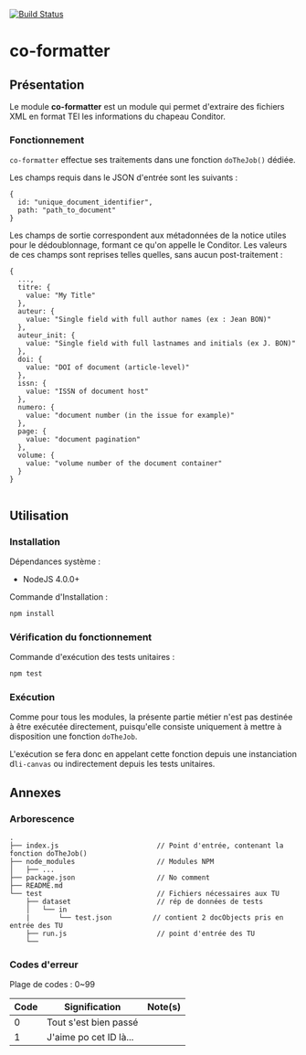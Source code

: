 [![Build Status](https://travis-ci.org/conditor-project/co-formatter.svg?branch=master)](https://travis-ci.org/conditor-project/co-formatter)

co-formatter
===============

## Présentation ##

Le module **co-formatter** est un module qui permet d'extraire des fichiers XML en format TEI les informations du chapeau Conditor.

### Fonctionnement ###

`co-formatter` effectue ses traitements dans une fonction `doTheJob()` dédiée.

Les champs requis dans le JSON d'entrée sont les suivants :

```
{
  id: "unique_document_identifier",
  path: "path_to_document"
}
```

Les champs de sortie correspondent aux métadonnées de la notice utiles pour le dédoublonnage, formant ce qu'on appelle le Conditor. Les valeurs de ces champs sont reprises telles quelles, sans aucun post-traitement :

```
{
  ...,
  titre: {
    value: "My Title"  
  },
  auteur: {
    value: "Single field with full author names (ex : Jean BON)"
  },
  auteur_init: {
    value: "Single field with full lastnames and initials (ex J. BON)"
  },
  doi: {
    value: "DOI of document (article-level)"
  },
  issn: {
    value: "ISSN of document host"
  },
  numero: {
    value: "document number (in the issue for example)"
  },
  page: {
    value: "document pagination"
  },
  volume: {
    value: "volume number of the document container"
  }
}
  
```



## Utilisation ##

### Installation ###

Dépendances système :
  * NodeJS 4.0.0+

Commande d'Installation :
```bash
npm install
```

### Vérification du fonctionnement ###
Commande d'exécution des tests unitaires :
```bash
npm test
```

### Exécution ###

Comme pour tous les modules, la présente partie métier n'est pas destinée à être exécutée directement, puisqu'elle consiste uniquement à mettre à disposition une fonction `doTheJob`.

L'exécution se fera donc en appelant cette fonction depuis une instanciation d`li-canvas` ou indirectement depuis les tests unitaires.

## Annexes ##

### Arborescence ###

```
.
├── index.js                        // Point d'entrée, contenant la fonction doTheJob()
├── node_modules                    // Modules NPM
│   ├── ...
├── package.json                    // No comment
├── README.md
└── test                            // Fichiers nécessaires aux TU
    ├── dataset                     // rép de données de tests
    │   └── in
    |       └── test.json          // contient 2 docObjects pris en entrée des TU
    ├── run.js                      // point d'entrée des TU
    └──
```

### Codes d'erreur ###

Plage de codes : 0~99

| Code | Signification           | Note(s) |
| ---- | ----------------------- | ------- |
| 0    | Tout s'est bien passé   |         |
| 1    | J\'aime po cet ID là... |         |
